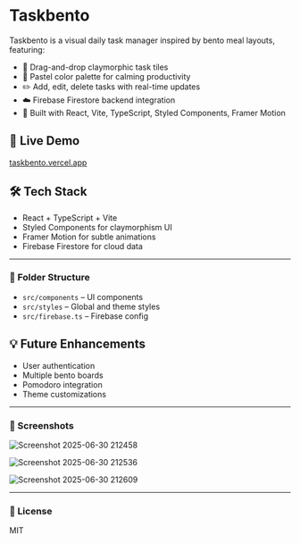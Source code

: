 # Taskbento

Taskbento is a visual daily task manager inspired by bento meal layouts, featuring:

- 🧩 Drag-and-drop claymorphic task tiles
- 🌈 Pastel color palette for calming productivity
- ✏️ Add, edit, delete tasks with real-time updates
- ☁️ Firebase Firestore backend integration
- 🎨 Built with React, Vite, TypeScript, Styled Components, Framer Motion

## 🚀 Live Demo

[taskbento.vercel.app](https://taskbento.vercel.app/)

## 🛠️ Tech Stack

- React + TypeScript + Vite
- Styled Components for claymorphism UI
- Framer Motion for subtle animations
- Firebase Firestore for cloud data

---

### 📁 Folder Structure

- `src/components` – UI components
- `src/styles` – Global and theme styles
- `src/firebase.ts` – Firebase config

## 💡 Future Enhancements

- User authentication
- Multiple bento boards
- Pomodoro integration
- Theme customizations

---

### 📸 Screenshots

![Screenshot 2025-06-30 212458](https://github.com/user-attachments/assets/38a4c5bc-2d89-4af3-b978-d23fee2e9407)

![Screenshot 2025-06-30 212536](https://github.com/user-attachments/assets/3a18f585-4968-4a60-bdc4-7c2ced3c0f07)

![Screenshot 2025-06-30 212609](https://github.com/user-attachments/assets/814b8f50-bf47-45f9-863e-ff47be2c6f0c)


---

### 📄 License

MIT

